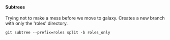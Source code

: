 #### Subtrees


Trying not to make a mess before we move to galaxy. Creates a new branch with only the 'roles' directory.

```
git subtree --prefix=roles split -b roles_only
```

